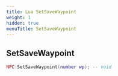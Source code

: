 ```yaml
---
title: Lua SetSaveWaypoint
weight: 1
hidden: true
menuTitle: SetSaveWaypoint
---
```

## SetSaveWaypoint
```lua
NPC:SetSaveWaypoint(number wp); -- void
```